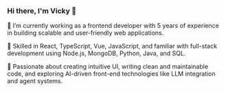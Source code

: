 ### Hi there, I'm Vicky 👋

🔭 I’m currently working as a frontend developer with 5 years of experience in building scalable and user-friendly web applications.

🌱 Skilled in React, TypeScript, Vue, JavaScript, and familiar with full-stack development using Node.js, MongoDB, Python, Java, and SQL.

🚀 Passionate about creating intuitive UI, writing clean and maintainable code, and exploring AI-driven front-end technologies like LLM integration and agent systems.

